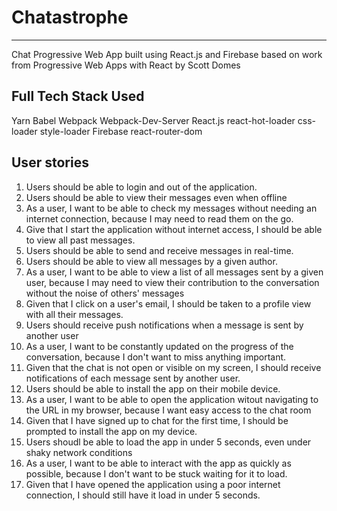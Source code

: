 # Chatastrophe
-----------------------------------------------------
Chat Progressive Web App built using React.js and Firebase
based on work from Progressive Web Apps with React by Scott Domes

## Full Tech Stack Used
Yarn
Babel
Webpack
Webpack-Dev-Server
React.js
react-hot-loader
css-loader
style-loader
Firebase
react-router-dom

## User stories
1. Users should be able to login and out of the application.
2. Users should be able to view their messages even when offline
3. As a user, I want to be able to check my messages without needing an internet connection, because I may need to read them on the go.
4. Give that I start the application without internet access, I should be able to view all past messages.
5. Users should be able to send and receive messages in real-time.
6. Users should be able to view all messages by a given author.
7. As a user, I want to be able to view a list of all messages sent by a given user, because I may need to view their contribution to the conversation without the noise of others' messages
8. Given that I click on a user's email, I should be taken to a profile view with all their messages.
9. Users should receive push notifications when a message is sent by another user
10. As a user, I want to be constantly updated on the progress of the conversation, because I don't want to miss anything important.
11. Given that the chat is not open or visible on my screen, I should receive notifications of each message sent by another user.
12. Users should be able to install the app on their mobile device.
13. As a user, I want to be able to open the application witout navigating to the URL in my browser, because I want easy access to the chat room
14. Given that I have signed up to chat for the first time, I should be prompted to install the app on my device.
15. Users shoudl be able to load the app in under 5 seconds, even under shaky network conditions
16. As a user, I want to be able to interact with the app as quickly as possible, because I don't want to be stuck waiting for it to load.
17. Given that I have opened the application using a poor internet connection, I should still have it load in under 5 seconds. 